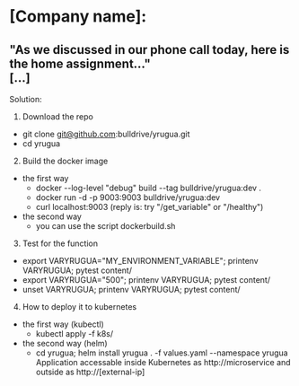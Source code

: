 # [Company name]:
"As we discussed in our phone call today, here is the home assignment..."  
[...]
---
  Solution:
1. Download the repo
  - git clone git@github.com:bulldrive/yrugua.git
  - cd yrugua
2. Build the docker image
  - the first way
    * docker --log-level "debug" build --tag bulldrive/yrugua:dev .
    * docker run -d -p 9003:9003 bulldrive/yrugua:dev
    * curl localhost:9003 (reply is: try "/get_variable" or "/healthy")
  - the second way
    * you can use the script dockerbuild.sh
3. Test for the function
  - export VARYRUGUA="MY_ENVIRONMENT_VARIABLE"; printenv VARYRUGUA; pytest content/
  - export VARYRUGUA="500"; printenv VARYRUGUA; pytest content/
  - unset VARYRUGUA; printenv VARYRUGUA; pytest content/
4. How to deploy it to kubernetes
  - the first way (kubectl)
    * kubectl apply -f k8s/
  - the second way (helm)
    * cd yrugua; helm install yrugua . -f values.yaml --namespace yrugua
Application accessable inside Kubernetes as http://microservice and outside as http://[external-ip]
